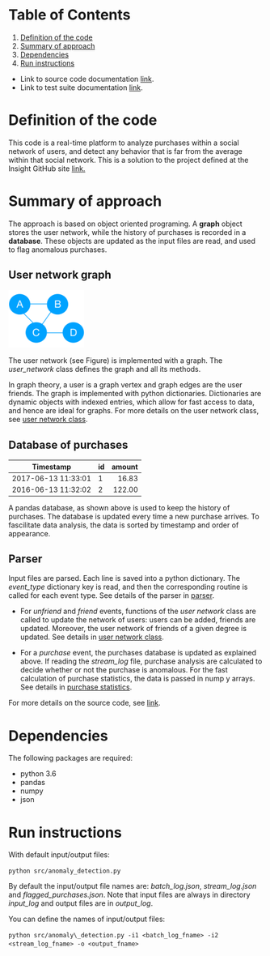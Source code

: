 # Table of Contents
1. [Definition of the code](README.md#definition-code)
2. [Summary of approach](README.md#summary-approach)
3. [Dependencies](README.md#dependencies)
4. [Run instructions](README.md#run-instructions)

* Link to source code documentation [link](http://htmlpreview.github.com/?https://github.com/trangel/Data-Science/blob/master/tracking-purchases/src/doc.html).
* Link to test suite documentation [link](http://htmlpreview.github.com/?https://github.com/trangel/Data-Science/blob/master/tracking-purchases/insight_testsuite/doc.html).

# Definition of the code

This code is a real-time platform to analyze purchases within a social network of users, and detect any behavior that is far from the average within that social network.
This is a solution to the project defined at the Insight GitHub site [link.](https://github.com/InsightDataScience/anomaly_detection/blob/master/README.md)

# Summary of approach

The approach is based on object oriented programing.
A **graph** object stores the user network, while the history of purchases is recorded in a **database**. 
These objects are updated as the input files are read, and used to flag anomalous purchases.

## User network graph
<img src="./images/graph.png" width="150">

The user network (see Figure) is implemented with a graph.
The *user_network* class defines the graph and all its methods.

In graph theory, a user is a graph vertex and graph edges are the user friends.
The graph is implemented with python dictionaries.
Dictionaries are dynamic objects with indexed entries, which allow for fast access to data, and hence are ideal for graphs.
For more details on the user network class, see 
[user network class](http://htmlpreview.github.com/?https://github.com/trangel/Data-Science/blob/master/tracking-purchases/src/user_network.html).

## Database of purchases

| Timestamp            | id | amount |
| -------------------- |:---| ------:|
| 2017-06-13 11:33:01  | 1  | 16.83  |
| 2016-06-13 11:32:02  | 2  | 122.00 |


A pandas database, as shown above is used to keep the history of purchases.
The database is updated every time a new purchase arrives.
To fascilitate data analysis, the data is sorted by timestamp and order of appearance.

## Parser

Input files are parsed.
Each line is saved into a python dictionary.
The *event_type* dictionary key is read, and then the corresponding routine is called for each event type.
See details of the parser in [parser](http://htmlpreview.github.com/?https://github.com/trangel/Data-Science/blob/master/tracking-purchases/src/parser.html).

* For *unfriend* and *friend* events, functions of the *user network* class are called to update the network of users: users can be added, friends are updated. Moreover, the user network of friends of a given degree is updated.
See details in
[user network class](http://htmlpreview.github.com/?https://github.com/trangel/Data-Science/blob/master/tracking-purchases/src/user_network.html).

* For a *purchase* event, the purchases database is updated as explained above.
If reading the *stream_log* file, purchase analysis are calculated to decide whether or not the purchase is anomalous.
For the fast calculation of purchase statistics, the data is passed in nump y arrays. 
See details in
[purchase statistics](http://htmlpreview.github.com/?https://github.com/trangel/Data-Science/blob/master/tracking-purchases/src/purchase_statistics.html).

For more details on the source code, see [link](http://htmlpreview.github.com/?https://github.com/trangel/Data-Science/blob/master/tracking-purchases/src/doc.html).

# Dependencies

The following packages are required:


* python 3.6
* pandas
* numpy
* json

# Run instructions

With default input/output files:

`python src/anomaly_detection.py` 

By default the input/output file names are: *batch\_log.json*, *stream\_log.json* and *flagged\_purchases.json*.
Note that input files are always in directory *input\_log* and output files are in *output\_log*.

You can define the names of input/output files:

`python src/anomaly\_detection.py -i1 <batch_log_fname> -i2 <stream_log_fname> -o <output_fname>`

